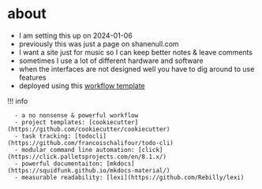 # about

- I am setting this up on 2024-01-06
- previously this was just a page on shanenull.com
- I want a site just for music so I can keep better notes & leave comments
- sometimes I use a lot of different hardware and software
- when the interfaces are not designed well you have to dig around to use features
- deployed using this [workflow template](https://github.com/shane0/workflow)

!!! info

      - a no nonsense & powerful workflow
      - project templates: [cookiecutter](https://github.com/cookiecutter/cookiecutter)
      - task tracking: [todocli](https://github.com/francoischalifour/todo-cli)
      - modular command line automation: [click](https://click.palletsprojects.com/en/8.1.x/)
      - powerful documentaiton: [mkdocs](https://squidfunk.github.io/mkdocs-material/)
      - measurable readability: [lexi](https://github.com/Rebilly/lexi)
